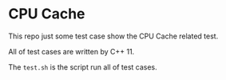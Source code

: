 # CPU Cache 

This repo just some test case show the CPU Cache related test.

All of test cases are written by C++ 11.

The `test.sh` is the script run all of test cases.